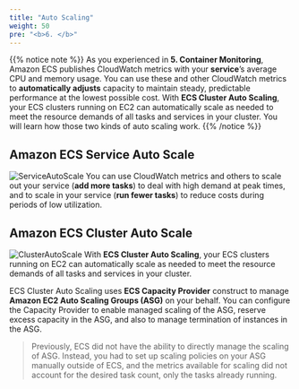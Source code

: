 ```yaml
---
title: "Auto Scaling"
weight: 50
pre: "<b>6. </b>"
---
```


{{% notice note %}}
As you experienced in **5. Container Monitoring**, Amazon ECS publishes CloudWatch metrics with your **service**’s average CPU and memory usage. You can use these and other CloudWatch metrics to **automatically adjusts** capacity to maintain steady, predictable performance at the lowest possible cost. With **ECS Cluster Auto Scaling**, your ECS clusters running on EC2 can automatically scale as needed to meet the resource demands of all tasks and services in your cluster. You will learn how those two kinds of auto scaling work. 
{{% /notice %}}

## Amazon ECS Service Auto Scale
![ServiceAutoScale](/images/autoscale/service_auto_scale.svg)
You can use CloudWatch metrics and others to scale out your service (**add more tasks**) to deal with high demand at peak times, and to scale in your service (**run fewer tasks**) to reduce costs during periods of low utilization. 

## Amazon ECS Cluster Auto Scale
![ClusterAutoScale](/images/autoscale/cluster_auto_scale.svg) 
With **ECS Cluster Auto Scaling**, your ECS clusters running on EC2 can automatically scale as needed to meet the resource demands of all tasks and services in your cluster.

ECS Cluster Auto Scaling uses **ECS Capacity Provider** construct to manage **Amazon EC2 Auto Scaling Groups (ASG)** on your behalf. You can configure the Capacity Provider to enable managed scaling of the ASG, reserve excess capacity in the ASG, and also to manage termination of instances in the ASG. 

 > Previously, ECS did not have the ability to directly manage the scaling of ASG. Instead, you had to set up scaling policies on your ASG manually outside of ECS, and the metrics available for scaling did not account for the desired task count, only the tasks already running. 

 
